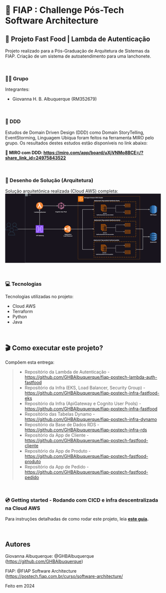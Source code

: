 # 🚀 FIAP : Challenge Pós-Tech Software Architecture
## 🍔 Projeto Fast Food | Lambda de Autenticação

Projeto realizado para a Pós-Graduação de Arquitetura de Sistemas da FIAP. Criação de um sistema de autoatendimento para uma lanchonete.

<br/>

### 👨‍🏫 Grupo

Integrantes:
- Giovanna H. B. Albuquerque (RM352679)

<br/>

### 📍 DDD

Estudos de Domain Driven Design (DDD) como Domain StoryTelling, EventStorming, Linguagem Ubíqua foram feitos na ferramenta MIRO pelo grupo.
Os resultados destes estudos estão disponíveis no link abaixo:

**🔗 MIRO com DDD: https://miro.com/app/board/uXjVNMo8BCE=/?share_link_id=24975843522**

<br/>

### 📐 Desenho de Solução (Arquitetura)

Solução arquitetônica realizada (Cloud AWS) completa:
![](misc/sol_fase_4.drawio.svg)

<br/>

### 💻 Tecnologias

Tecnologias utilizadas no projeto:

* Cloud AWS
* Terraform
* Python
* Java

<br/>

## 🎬 Como executar este projeto?

Compõem esta entrega:
> * Repositório da Lambda de Autenticação - https://github.com/GHBAlbuquerque/fiap-postech-lambda-auth-fastfood
> * Repositório da Infra (EKS, Load Balancer, Security Group) - https://github.com/GHBAlbuquerque/fiap-postech-infra-fastfood-eks
> * Repositório da Infra (ApiGateway e Cognito User Pools) - https://github.com/GHBAlbuquerque/fiap-postech-infra-fastfood
> * Repositório das Tabelas Dynamo - https://github.com/GHBAlbuquerque/fiap-postech-infra-dynamo
> * Repositório da Base de Dados RDS - https://github.com/GHBAlbuquerque/fiap-postech-infra-rds
> * Repositório da App de Cliente - https://github.com/GHBAlbuquerque/fiap-postech-fastfood-cliente
> * Repositório da App de Produto - https://github.com/GHBAlbuquerque/fiap-postech-fastfood-produto
> * Repositório da App de Pedido - https://github.com/GHBAlbuquerque/fiap-postech-fastfood-pedido

<br/>

### 💿 Getting started - Rodando com CICD e infra descentralizada na Cloud AWS

Para instruções detalhadas de como rodar este projeto, leia **[este guia](https://github.com/GHBAlbuquerque/fiap-postech-infra-fastfood?tab=readme-ov-file#-como-executar-este-projeto).**

<br/>

## Autores

Giovanna Albuquerque: @GHBAlbuquerque (https://github.com/GHBAlbuquerque)

FIAP: @FIAP Software Architecture (https://postech.fiap.com.br/curso/software-architecture/

Feito em 2024